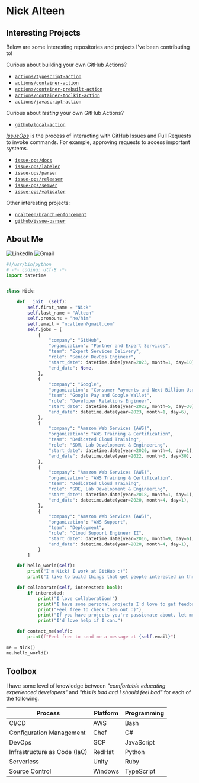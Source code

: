 # Nick Alteen

## Interesting Projects

Below are some interesting repositories and projects I've been contributing to!

Curious about building your own GitHub Actions?

- [`actions/typescript-action`](https://github.com/actions/typescript-action)
- [`actions/container-action`](https://github.com/actions/container-action)
- [`actions/container-prebuilt-action`](https://github.com/actions/container-prebuilt-action)
- [`actions/container-toolkit-action`](https://github.com/actions/container-toolkit-action)
- [`actions/javascript-action`](https://github.com/actions/javascript-action)

Curious about _testing_ your own GitHub Actions?

- [`github/local-action`](https://github.com/github/local-action)

[_IssueOps_](https://issue-ops.github.io/docs/) is the process of interacting
with GitHub Issues and Pull Requests to invoke commands. For example, approving
requests to access important systems.

- [`issue-ops/docs`](https://github.com/issue-ops/docs)
- [`issue-ops/labeler`](https://github.com/issue-ops/labeler)
- [`issue-ops/parser`](https://github.com/issue-ops/parser)
- [`issue-ops/releaser`](https://github.com/issue-ops/releaser)
- [`issue-ops/semver`](https://github.com/issue-ops/semver)
- [`issue-ops/validator`](https://github.com/issue-ops/validator)

Other interesting projects:

- [`ncalteen/branch-enforcement`](https://github.com/ncalteen/branch-enforcement)
- [`github/issue-parser`](https://github.com/github/issue-parser)

## About Me

![LinkedIn](https://img.shields.io/badge/linkedin-ncalteen-blue)
![Gmail](https://img.shields.io/badge/gmail-ncalteen%40gmail.com-red)

```python
#!/usr/bin/python
# -*- coding: utf-8 -*-
import datetime


class Nick:

    def __init__(self):
        self.first_name = "Nick"
        self.last_name = "Alteen"
        self.pronouns = "he/him"
        self.email = "ncalteen@gmail.com"
        self.jobs = [
            {
                "company": "GitHub",
                "organization": "Partner and Expert Services",
                "team": "Expert Services Delivery",
                "role": "Senior DevOps Engineer",
                "start_date": datetime.date(year=2023, month=1, day=10),
                "end_date": None,
            },
            {
                "company": "Google",
                "organization": "Consumer Payments and Next Billion Users (NBU)",
                "team": "Google Pay and Google Wallet",
                "role": "Developer Relations Engineer",
                "start_date": datetime.date(year=2022, month=5, day=30),
                "end_date": datetime.date(year=2023, month=1, day=6),
            },
            {
                "company": "Amazon Web Services (AWS)",
                "organization": "AWS Training & Certification",
                "team": "Dedicated Cloud Training",
                "role": "SDM, Lab Development & Engineering",
                "start_date": datetime.date(year=2020, month=4, day=1),
                "end_date": datetime.date(year=2022, month=5, day=30),
            },
            {
                "company": "Amazon Web Services (AWS)",
                "organization": "AWS Training & Certification",
                "team": "Dedicated Cloud Training",
                "role": "SDE, Lab Development & Engineering",
                "start_date": datetime.date(year=2018, month=1, day=1),
                "end_date": datetime.date(year=2020, month=4, day=1),
            },
            {
                "company": "Amazon Web Services (AWS)",
                "organization": "AWS Support",
                "team": "Deployment",
                "role": "Cloud Support Engineer II",
                "start_date": datetime.date(year=2016, month=9, day=6),
                "end_date": datetime.date(year=2020, month=4, day=1),
            }
        ]

    def hello_world(self):
        print("I'm Nick! I work at GitHub :)")
        print("I like to build things that get people interested in the cloud.")

    def collaborate(self, interested: bool):
        if interested:
            print("I love collaboration!")
            print("I have some personal projects I'd love to get feedback on.")
            print("Feel free to check them out :)")
            print("If you have projects you're passionate about, let me know!")
            print("I'd love help if I can.")

    def contact_me(self):
        print(f"Feel free to send me a message at {self.email}")

me = Nick()
me.hello_world()
```

## Toolbox

I have some level of knowledge between _"comfortable educating experienced
developers"_ and _"this is bad and I should feel bad"_ for each of the
following.

| Process                      | Platform | Programming |
| ---------------------------- | -------- | ----------- |
| CI/CD                        | AWS      | Bash        |
| Configuration Management     | Chef     | C#          |
| DevOps                       | GCP      | JavaScript  |
| Infrastructure as Code (IaC) | RedHat   | Python      |
| Serverless                   | Unity    | Ruby        |
| Source Control               | Windows  | TypeScript  |
